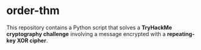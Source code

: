 # order-thm
This repository contains a Python script that solves a **TryHackMe cryptography challenge** involving a message encrypted with a **repeating-key XOR cipher**.
